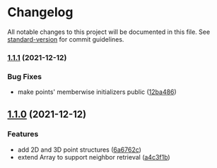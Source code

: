# Changelog

All notable changes to this project will be documented in this file. See [standard-version](https://github.com/conventional-changelog/standard-version) for commit guidelines.

### [1.1.1](https://github.com/petermeansrock/advent-of-code-swift/compare/v1.1.0...v1.1.1) (2021-12-12)


### Bug Fixes

* make points' memberwise initializers public ([12ba486](https://github.com/petermeansrock/advent-of-code-swift/commit/12ba486308f6476a81b10768ee3f21ed37da2303))

## [1.1.0](https://github.com/petermeansrock/advent-of-code-swift/compare/v1.0.1...v1.1.0) (2021-12-12)


### Features

* add 2D and 3D point structures ([6a6762c](https://github.com/petermeansrock/advent-of-code-swift/commit/6a6762ce0464352f18fba54f03eb6e2e5f4e1bb4))
* extend Array to support neighbor retrieval ([a4c3f1b](https://github.com/petermeansrock/advent-of-code-swift/commit/a4c3f1bffe5300ca889f5b3985f8d7f9f7609d79))
